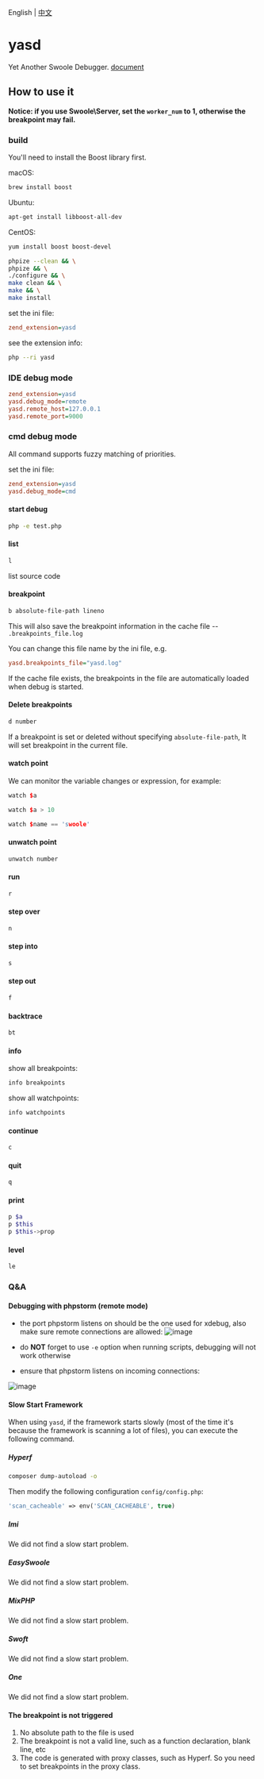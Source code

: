English | [中文](./README-CN.md)

# yasd

Yet Another Swoole Debugger. [document](https://huanghantao.github.io/yasd-wiki/)

## How to use it

**Notice: if you use Swoole\Server, set the `worker_num` to 1, otherwise the breakpoint may fail.**

### build

You'll need to install the Boost library first.

macOS:

```bash
brew install boost
```

Ubuntu:

```bash
apt-get install libboost-all-dev
```

CentOS:

```bash
yum install boost boost-devel
```

```bash
phpize --clean && \
phpize && \
./configure && \
make clean && \
make && \
make install
```

set the ini file:

```ini
zend_extension=yasd
```

see the extension info:

```bash
php --ri yasd
```

### IDE debug mode

```ini
zend_extension=yasd
yasd.debug_mode=remote
yasd.remote_host=127.0.0.1
yasd.remote_port=9000
```

### cmd debug mode

All command supports fuzzy matching of priorities.

set the ini file:

```ini
zend_extension=yasd
yasd.debug_mode=cmd
```

#### start debug

```bash
php -e test.php
```

#### list

```bash
l
```

list source code

#### breakpoint

```bash
b absolute-file-path lineno
```

This will also save the breakpoint information in the cache file -- `.breakpoints_file.log`

You can change this file name by the ini file, e.g.

```ini
yasd.breakpoints_file="yasd.log"
```

If the cache file exists, the breakpoints in the file are automatically loaded when debug is started.

#### Delete breakpoints

```bash
d number
```

If a breakpoint is set or deleted without specifying `absolute-file-path`, It will set breakpoint in the current file.

#### watch point

We can monitor the variable changes or expression, for example:

```cpp
watch $a
```

```cpp
watch $a > 10
```

```cpp
watch $name == 'swoole'
```

#### unwatch point

```cpp
unwatch number
```

#### run

```bash
r
```

#### step over

```bash
n
```

#### step into

```bash
s
```

#### step out

```bash
f
```

#### backtrace

```bash
bt
```

#### info

show all breakpoints:

```bash
info breakpoints
```

show all watchpoints:

```bash
info watchpoints
```

#### continue

```bash
c
```

#### quit

```bash
q
```

#### print

```bash
p $a
p $this
p $this->prop
```

#### level

```bash
le
```

### Q&A

#### Debugging with phpstorm (remote mode)

- the port phpstorm listens on should be the one used for xdebug, also make sure remote connections are allowed:
![image](https://user-images.githubusercontent.com/21345604/109924706-c2044180-7cd1-11eb-80a1-79af023ea01e.png)
- do **NOT** forget to use `-e` option when running scripts, debugging will not work otherwise

- ensure that phpstorm listens on incoming connections:

![image](https://user-images.githubusercontent.com/21345604/109924880-042d8300-7cd2-11eb-9972-002806afbb6c.png)

#### Slow Start Framework

When using `yasd`, if the framework starts slowly (most of the time it's because the framework is scanning a lot of files), you can execute the following command.

##### Hyperf

```bash
composer dump-autoload -o
```

Then modify the following configuration `config/config.php`:

```php
'scan_cacheable' => env('SCAN_CACHEABLE', true)
```

##### Imi

We did not find a slow start problem.

##### EasySwoole

We did not find a slow start problem.

##### MixPHP

We did not find a slow start problem.

##### Swoft

We did not find a slow start problem.

##### One

We did not find a slow start problem.

#### The breakpoint is not triggered

1. No absolute path to the file is used
2. The breakpoint is not a valid line, such as a function declaration, blank line, etc
3. The code is generated with proxy classes, such as Hyperf. So you need to set breakpoints in the proxy class.
